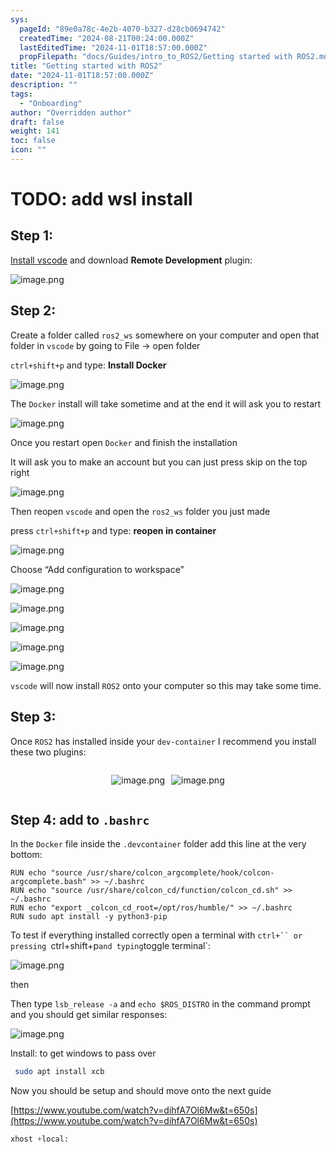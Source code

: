 ```yaml
---
sys:
  pageId: "89e0a78c-4e2b-4070-b327-d28cb0694742"
  createdTime: "2024-08-21T00:24:00.000Z"
  lastEditedTime: "2024-11-01T18:57:00.000Z"
  propFilepath: "docs/Guides/intro_to_ROS2/Getting started with ROS2.md"
title: "Getting started with ROS2"
date: "2024-11-01T18:57:00.000Z"
description: ""
tags:
  - "Onboarding"
author: "Overridden author"
draft: false
weight: 141
toc: false
icon: ""
---
```


# TODO: add wsl install

## Step 1:

[Install vscode](https://code.visualstudio.com/download) and download **Remote Development** plugin:

![image.png](https://prod-files-secure.s3.us-west-2.amazonaws.com/d518164a-d88e-44d1-a4ee-3adb3bd8bce0/efb52993-1881-4a40-b95e-6f020334f022/image.png?X-Amz-Algorithm=AWS4-HMAC-SHA256&X-Amz-Content-Sha256=UNSIGNED-PAYLOAD&X-Amz-Credential=ASIAZI2LB4667OFVG4SI%2F20250409%2Fus-west-2%2Fs3%2Faws4_request&X-Amz-Date=20250409T190700Z&X-Amz-Expires=3600&X-Amz-Security-Token=IQoJb3JpZ2luX2VjEBsaCXVzLXdlc3QtMiJGMEQCIBSPBXI8bd4YsNOGO6B8PbdZUIxzQVfAjQ0xlehbqSZqAiAgPzavaE4UGPFaLyh7MWAATc2S%2BHvO%2FXLYITuQ5gKHESqIBAiU%2F%2F%2F%2F%2F%2F%2F%2F%2F%2F8BEAAaDDYzNzQyMzE4MzgwNSIMpAQh0FO37xOWIZCDKtwDP%2B6%2FS8Dev%2B7TcczzN1iVEnam8v1eCTGE1qGgHa8PbQwV7NJjJCaq0KupfkR6PNgsA7q6AbPCHmJGx7xVJiPQDPjzIVF9G4%2Brk2KBaVhI2aBwHTyPivr0DgILMAvGgv6FciT7bHNT5yRSfZGEzEiW1K65iQOBKfHRPcVtGQs%2BpQgf5Wkknlw2UpPbfOcO7Y40ab4gZaw4J2fBf8KEhOm%2BhyVf7vtbDL%2Becr%2FPX4rrfhXaTXVPmtqS9eIOBLar7sJOJfzXwDWTCRWAYDc3m0aefuley%2F%2B%2FGoW7n5jR8xY7Yzgm9Swvh11PN2lQPgYxIozH1Om0j2YvA2%2FFQa%2BOcyqQVvTjlatu04okopur0wQeeeTBKZU7H%2Br1%2Fe%2Fmx4uV7aZ82bRQh9%2Fr8CP0Unr%2Fn0R7JZbGBA7YMzWLy03KuZDHiAnBodRZgL0GrwLN20UtB8AVyg1KxlKuovo0DV8syrcxNWK5FzhUhknPHhUwSRk3wIoCbhYeElXToEnUEREvcE3IEQmHSDk3amvPY7G43oD3E0zqRWtyRZj0H1O4mbrTkXhLJWDF%2BvFhfSlJO9hfy3uFLReOpS%2BcNC%2BsfXtU6UGdht2VenUNnJoVhRm3Y8o3fXMssbnI2wXShhjRTmUwtfvavwY6pgE2PB0h9Dndu9lgrzlFBRD0F0G34%2Bg0zE9oA1ay6zQLZZEQH23M8%2BhTaezbfDgqPiL2fgOIJTQoUXvMz1BhKa0h4m7gs9FqkZpqVOyOLK%2FceyrswHi8w1QDca%2FpA7bjdodgfA8hAokaG6Lb3DPXWjDp%2F1S9Zv5k9j3OExz8f%2Fkt96SVoRbkQ9b3dkURKSNmZ8EVhF2N3rA2Nok2agGoHynHeoZRYgxY&X-Amz-Signature=edd5e8bf54abc0604fe6ca450a4ba8e6f8a29108420ac768088b97b547cc4244&X-Amz-SignedHeaders=host&x-id=GetObject)

## Step 2:

Create a folder called `ros2_ws` somewhere on your computer and open that folder in `vscode` by going to File → open folder 

`ctrl+shift+p` and type: **Install Docker**

![image.png](https://prod-files-secure.s3.us-west-2.amazonaws.com/d518164a-d88e-44d1-a4ee-3adb3bd8bce0/2269dc0e-1cd5-47ff-bceb-c04ad9b2eab0/image.png?X-Amz-Algorithm=AWS4-HMAC-SHA256&X-Amz-Content-Sha256=UNSIGNED-PAYLOAD&X-Amz-Credential=ASIAZI2LB4667OFVG4SI%2F20250409%2Fus-west-2%2Fs3%2Faws4_request&X-Amz-Date=20250409T190700Z&X-Amz-Expires=3600&X-Amz-Security-Token=IQoJb3JpZ2luX2VjEBsaCXVzLXdlc3QtMiJGMEQCIBSPBXI8bd4YsNOGO6B8PbdZUIxzQVfAjQ0xlehbqSZqAiAgPzavaE4UGPFaLyh7MWAATc2S%2BHvO%2FXLYITuQ5gKHESqIBAiU%2F%2F%2F%2F%2F%2F%2F%2F%2F%2F8BEAAaDDYzNzQyMzE4MzgwNSIMpAQh0FO37xOWIZCDKtwDP%2B6%2FS8Dev%2B7TcczzN1iVEnam8v1eCTGE1qGgHa8PbQwV7NJjJCaq0KupfkR6PNgsA7q6AbPCHmJGx7xVJiPQDPjzIVF9G4%2Brk2KBaVhI2aBwHTyPivr0DgILMAvGgv6FciT7bHNT5yRSfZGEzEiW1K65iQOBKfHRPcVtGQs%2BpQgf5Wkknlw2UpPbfOcO7Y40ab4gZaw4J2fBf8KEhOm%2BhyVf7vtbDL%2Becr%2FPX4rrfhXaTXVPmtqS9eIOBLar7sJOJfzXwDWTCRWAYDc3m0aefuley%2F%2B%2FGoW7n5jR8xY7Yzgm9Swvh11PN2lQPgYxIozH1Om0j2YvA2%2FFQa%2BOcyqQVvTjlatu04okopur0wQeeeTBKZU7H%2Br1%2Fe%2Fmx4uV7aZ82bRQh9%2Fr8CP0Unr%2Fn0R7JZbGBA7YMzWLy03KuZDHiAnBodRZgL0GrwLN20UtB8AVyg1KxlKuovo0DV8syrcxNWK5FzhUhknPHhUwSRk3wIoCbhYeElXToEnUEREvcE3IEQmHSDk3amvPY7G43oD3E0zqRWtyRZj0H1O4mbrTkXhLJWDF%2BvFhfSlJO9hfy3uFLReOpS%2BcNC%2BsfXtU6UGdht2VenUNnJoVhRm3Y8o3fXMssbnI2wXShhjRTmUwtfvavwY6pgE2PB0h9Dndu9lgrzlFBRD0F0G34%2Bg0zE9oA1ay6zQLZZEQH23M8%2BhTaezbfDgqPiL2fgOIJTQoUXvMz1BhKa0h4m7gs9FqkZpqVOyOLK%2FceyrswHi8w1QDca%2FpA7bjdodgfA8hAokaG6Lb3DPXWjDp%2F1S9Zv5k9j3OExz8f%2Fkt96SVoRbkQ9b3dkURKSNmZ8EVhF2N3rA2Nok2agGoHynHeoZRYgxY&X-Amz-Signature=23839d1e98e9257015388eba6653b07bac2ec409bd5620f075491737833fe396&X-Amz-SignedHeaders=host&x-id=GetObject)

The `Docker` install will take sometime and at the end it will ask you to restart

![image.png](https://prod-files-secure.s3.us-west-2.amazonaws.com/d518164a-d88e-44d1-a4ee-3adb3bd8bce0/ed233f78-be33-4b1f-b89c-9c346c0e961e/image.png?X-Amz-Algorithm=AWS4-HMAC-SHA256&X-Amz-Content-Sha256=UNSIGNED-PAYLOAD&X-Amz-Credential=ASIAZI2LB4667OFVG4SI%2F20250409%2Fus-west-2%2Fs3%2Faws4_request&X-Amz-Date=20250409T190700Z&X-Amz-Expires=3600&X-Amz-Security-Token=IQoJb3JpZ2luX2VjEBsaCXVzLXdlc3QtMiJGMEQCIBSPBXI8bd4YsNOGO6B8PbdZUIxzQVfAjQ0xlehbqSZqAiAgPzavaE4UGPFaLyh7MWAATc2S%2BHvO%2FXLYITuQ5gKHESqIBAiU%2F%2F%2F%2F%2F%2F%2F%2F%2F%2F8BEAAaDDYzNzQyMzE4MzgwNSIMpAQh0FO37xOWIZCDKtwDP%2B6%2FS8Dev%2B7TcczzN1iVEnam8v1eCTGE1qGgHa8PbQwV7NJjJCaq0KupfkR6PNgsA7q6AbPCHmJGx7xVJiPQDPjzIVF9G4%2Brk2KBaVhI2aBwHTyPivr0DgILMAvGgv6FciT7bHNT5yRSfZGEzEiW1K65iQOBKfHRPcVtGQs%2BpQgf5Wkknlw2UpPbfOcO7Y40ab4gZaw4J2fBf8KEhOm%2BhyVf7vtbDL%2Becr%2FPX4rrfhXaTXVPmtqS9eIOBLar7sJOJfzXwDWTCRWAYDc3m0aefuley%2F%2B%2FGoW7n5jR8xY7Yzgm9Swvh11PN2lQPgYxIozH1Om0j2YvA2%2FFQa%2BOcyqQVvTjlatu04okopur0wQeeeTBKZU7H%2Br1%2Fe%2Fmx4uV7aZ82bRQh9%2Fr8CP0Unr%2Fn0R7JZbGBA7YMzWLy03KuZDHiAnBodRZgL0GrwLN20UtB8AVyg1KxlKuovo0DV8syrcxNWK5FzhUhknPHhUwSRk3wIoCbhYeElXToEnUEREvcE3IEQmHSDk3amvPY7G43oD3E0zqRWtyRZj0H1O4mbrTkXhLJWDF%2BvFhfSlJO9hfy3uFLReOpS%2BcNC%2BsfXtU6UGdht2VenUNnJoVhRm3Y8o3fXMssbnI2wXShhjRTmUwtfvavwY6pgE2PB0h9Dndu9lgrzlFBRD0F0G34%2Bg0zE9oA1ay6zQLZZEQH23M8%2BhTaezbfDgqPiL2fgOIJTQoUXvMz1BhKa0h4m7gs9FqkZpqVOyOLK%2FceyrswHi8w1QDca%2FpA7bjdodgfA8hAokaG6Lb3DPXWjDp%2F1S9Zv5k9j3OExz8f%2Fkt96SVoRbkQ9b3dkURKSNmZ8EVhF2N3rA2Nok2agGoHynHeoZRYgxY&X-Amz-Signature=7afad6551a7347b84e895bb0c42cdcd06bb20611348e129987e136870c638de7&X-Amz-SignedHeaders=host&x-id=GetObject)

Once you restart open `Docker` and finish the installation

It will ask you to make an account but you can just press skip on the top right

![image.png](https://prod-files-secure.s3.us-west-2.amazonaws.com/d518164a-d88e-44d1-a4ee-3adb3bd8bce0/21010ad9-1659-4fd9-9f59-9932a09b2a3d/image.png?X-Amz-Algorithm=AWS4-HMAC-SHA256&X-Amz-Content-Sha256=UNSIGNED-PAYLOAD&X-Amz-Credential=ASIAZI2LB4667OFVG4SI%2F20250409%2Fus-west-2%2Fs3%2Faws4_request&X-Amz-Date=20250409T190700Z&X-Amz-Expires=3600&X-Amz-Security-Token=IQoJb3JpZ2luX2VjEBsaCXVzLXdlc3QtMiJGMEQCIBSPBXI8bd4YsNOGO6B8PbdZUIxzQVfAjQ0xlehbqSZqAiAgPzavaE4UGPFaLyh7MWAATc2S%2BHvO%2FXLYITuQ5gKHESqIBAiU%2F%2F%2F%2F%2F%2F%2F%2F%2F%2F8BEAAaDDYzNzQyMzE4MzgwNSIMpAQh0FO37xOWIZCDKtwDP%2B6%2FS8Dev%2B7TcczzN1iVEnam8v1eCTGE1qGgHa8PbQwV7NJjJCaq0KupfkR6PNgsA7q6AbPCHmJGx7xVJiPQDPjzIVF9G4%2Brk2KBaVhI2aBwHTyPivr0DgILMAvGgv6FciT7bHNT5yRSfZGEzEiW1K65iQOBKfHRPcVtGQs%2BpQgf5Wkknlw2UpPbfOcO7Y40ab4gZaw4J2fBf8KEhOm%2BhyVf7vtbDL%2Becr%2FPX4rrfhXaTXVPmtqS9eIOBLar7sJOJfzXwDWTCRWAYDc3m0aefuley%2F%2B%2FGoW7n5jR8xY7Yzgm9Swvh11PN2lQPgYxIozH1Om0j2YvA2%2FFQa%2BOcyqQVvTjlatu04okopur0wQeeeTBKZU7H%2Br1%2Fe%2Fmx4uV7aZ82bRQh9%2Fr8CP0Unr%2Fn0R7JZbGBA7YMzWLy03KuZDHiAnBodRZgL0GrwLN20UtB8AVyg1KxlKuovo0DV8syrcxNWK5FzhUhknPHhUwSRk3wIoCbhYeElXToEnUEREvcE3IEQmHSDk3amvPY7G43oD3E0zqRWtyRZj0H1O4mbrTkXhLJWDF%2BvFhfSlJO9hfy3uFLReOpS%2BcNC%2BsfXtU6UGdht2VenUNnJoVhRm3Y8o3fXMssbnI2wXShhjRTmUwtfvavwY6pgE2PB0h9Dndu9lgrzlFBRD0F0G34%2Bg0zE9oA1ay6zQLZZEQH23M8%2BhTaezbfDgqPiL2fgOIJTQoUXvMz1BhKa0h4m7gs9FqkZpqVOyOLK%2FceyrswHi8w1QDca%2FpA7bjdodgfA8hAokaG6Lb3DPXWjDp%2F1S9Zv5k9j3OExz8f%2Fkt96SVoRbkQ9b3dkURKSNmZ8EVhF2N3rA2Nok2agGoHynHeoZRYgxY&X-Amz-Signature=da4e86be1729d22ad38debb78b6b0f396fb7e15e0c6d3945766502b397b18ea5&X-Amz-SignedHeaders=host&x-id=GetObject)

Then reopen `vscode` and open the `ros2_ws` folder you just made

press `ctrl+shift+p` and type: **reopen in container**

![image.png](https://prod-files-secure.s3.us-west-2.amazonaws.com/d518164a-d88e-44d1-a4ee-3adb3bd8bce0/4e93b8c2-41ad-488c-8095-c74205196118/image.png?X-Amz-Algorithm=AWS4-HMAC-SHA256&X-Amz-Content-Sha256=UNSIGNED-PAYLOAD&X-Amz-Credential=ASIAZI2LB4667OFVG4SI%2F20250409%2Fus-west-2%2Fs3%2Faws4_request&X-Amz-Date=20250409T190700Z&X-Amz-Expires=3600&X-Amz-Security-Token=IQoJb3JpZ2luX2VjEBsaCXVzLXdlc3QtMiJGMEQCIBSPBXI8bd4YsNOGO6B8PbdZUIxzQVfAjQ0xlehbqSZqAiAgPzavaE4UGPFaLyh7MWAATc2S%2BHvO%2FXLYITuQ5gKHESqIBAiU%2F%2F%2F%2F%2F%2F%2F%2F%2F%2F8BEAAaDDYzNzQyMzE4MzgwNSIMpAQh0FO37xOWIZCDKtwDP%2B6%2FS8Dev%2B7TcczzN1iVEnam8v1eCTGE1qGgHa8PbQwV7NJjJCaq0KupfkR6PNgsA7q6AbPCHmJGx7xVJiPQDPjzIVF9G4%2Brk2KBaVhI2aBwHTyPivr0DgILMAvGgv6FciT7bHNT5yRSfZGEzEiW1K65iQOBKfHRPcVtGQs%2BpQgf5Wkknlw2UpPbfOcO7Y40ab4gZaw4J2fBf8KEhOm%2BhyVf7vtbDL%2Becr%2FPX4rrfhXaTXVPmtqS9eIOBLar7sJOJfzXwDWTCRWAYDc3m0aefuley%2F%2B%2FGoW7n5jR8xY7Yzgm9Swvh11PN2lQPgYxIozH1Om0j2YvA2%2FFQa%2BOcyqQVvTjlatu04okopur0wQeeeTBKZU7H%2Br1%2Fe%2Fmx4uV7aZ82bRQh9%2Fr8CP0Unr%2Fn0R7JZbGBA7YMzWLy03KuZDHiAnBodRZgL0GrwLN20UtB8AVyg1KxlKuovo0DV8syrcxNWK5FzhUhknPHhUwSRk3wIoCbhYeElXToEnUEREvcE3IEQmHSDk3amvPY7G43oD3E0zqRWtyRZj0H1O4mbrTkXhLJWDF%2BvFhfSlJO9hfy3uFLReOpS%2BcNC%2BsfXtU6UGdht2VenUNnJoVhRm3Y8o3fXMssbnI2wXShhjRTmUwtfvavwY6pgE2PB0h9Dndu9lgrzlFBRD0F0G34%2Bg0zE9oA1ay6zQLZZEQH23M8%2BhTaezbfDgqPiL2fgOIJTQoUXvMz1BhKa0h4m7gs9FqkZpqVOyOLK%2FceyrswHi8w1QDca%2FpA7bjdodgfA8hAokaG6Lb3DPXWjDp%2F1S9Zv5k9j3OExz8f%2Fkt96SVoRbkQ9b3dkURKSNmZ8EVhF2N3rA2Nok2agGoHynHeoZRYgxY&X-Amz-Signature=7dff46242f97870f8df9c11a22ddabb62721e70d1d279c59da06b614298cd22b&X-Amz-SignedHeaders=host&x-id=GetObject)

Choose “Add configuration to workspace”

![image.png](https://prod-files-secure.s3.us-west-2.amazonaws.com/d518164a-d88e-44d1-a4ee-3adb3bd8bce0/9560b282-5060-4989-ba37-97e7b2c22476/image.png?X-Amz-Algorithm=AWS4-HMAC-SHA256&X-Amz-Content-Sha256=UNSIGNED-PAYLOAD&X-Amz-Credential=ASIAZI2LB4667OFVG4SI%2F20250409%2Fus-west-2%2Fs3%2Faws4_request&X-Amz-Date=20250409T190700Z&X-Amz-Expires=3600&X-Amz-Security-Token=IQoJb3JpZ2luX2VjEBsaCXVzLXdlc3QtMiJGMEQCIBSPBXI8bd4YsNOGO6B8PbdZUIxzQVfAjQ0xlehbqSZqAiAgPzavaE4UGPFaLyh7MWAATc2S%2BHvO%2FXLYITuQ5gKHESqIBAiU%2F%2F%2F%2F%2F%2F%2F%2F%2F%2F8BEAAaDDYzNzQyMzE4MzgwNSIMpAQh0FO37xOWIZCDKtwDP%2B6%2FS8Dev%2B7TcczzN1iVEnam8v1eCTGE1qGgHa8PbQwV7NJjJCaq0KupfkR6PNgsA7q6AbPCHmJGx7xVJiPQDPjzIVF9G4%2Brk2KBaVhI2aBwHTyPivr0DgILMAvGgv6FciT7bHNT5yRSfZGEzEiW1K65iQOBKfHRPcVtGQs%2BpQgf5Wkknlw2UpPbfOcO7Y40ab4gZaw4J2fBf8KEhOm%2BhyVf7vtbDL%2Becr%2FPX4rrfhXaTXVPmtqS9eIOBLar7sJOJfzXwDWTCRWAYDc3m0aefuley%2F%2B%2FGoW7n5jR8xY7Yzgm9Swvh11PN2lQPgYxIozH1Om0j2YvA2%2FFQa%2BOcyqQVvTjlatu04okopur0wQeeeTBKZU7H%2Br1%2Fe%2Fmx4uV7aZ82bRQh9%2Fr8CP0Unr%2Fn0R7JZbGBA7YMzWLy03KuZDHiAnBodRZgL0GrwLN20UtB8AVyg1KxlKuovo0DV8syrcxNWK5FzhUhknPHhUwSRk3wIoCbhYeElXToEnUEREvcE3IEQmHSDk3amvPY7G43oD3E0zqRWtyRZj0H1O4mbrTkXhLJWDF%2BvFhfSlJO9hfy3uFLReOpS%2BcNC%2BsfXtU6UGdht2VenUNnJoVhRm3Y8o3fXMssbnI2wXShhjRTmUwtfvavwY6pgE2PB0h9Dndu9lgrzlFBRD0F0G34%2Bg0zE9oA1ay6zQLZZEQH23M8%2BhTaezbfDgqPiL2fgOIJTQoUXvMz1BhKa0h4m7gs9FqkZpqVOyOLK%2FceyrswHi8w1QDca%2FpA7bjdodgfA8hAokaG6Lb3DPXWjDp%2F1S9Zv5k9j3OExz8f%2Fkt96SVoRbkQ9b3dkURKSNmZ8EVhF2N3rA2Nok2agGoHynHeoZRYgxY&X-Amz-Signature=dc4c8cd8306c34bb76ea9e2f8438cad77ed8512217af9dd313e7fd37fb7ca565&X-Amz-SignedHeaders=host&x-id=GetObject)

![image.png](https://prod-files-secure.s3.us-west-2.amazonaws.com/d518164a-d88e-44d1-a4ee-3adb3bd8bce0/2ee63f81-886b-48e8-a553-dc6e5eac99e4/image.png?X-Amz-Algorithm=AWS4-HMAC-SHA256&X-Amz-Content-Sha256=UNSIGNED-PAYLOAD&X-Amz-Credential=ASIAZI2LB4667OFVG4SI%2F20250409%2Fus-west-2%2Fs3%2Faws4_request&X-Amz-Date=20250409T190700Z&X-Amz-Expires=3600&X-Amz-Security-Token=IQoJb3JpZ2luX2VjEBsaCXVzLXdlc3QtMiJGMEQCIBSPBXI8bd4YsNOGO6B8PbdZUIxzQVfAjQ0xlehbqSZqAiAgPzavaE4UGPFaLyh7MWAATc2S%2BHvO%2FXLYITuQ5gKHESqIBAiU%2F%2F%2F%2F%2F%2F%2F%2F%2F%2F8BEAAaDDYzNzQyMzE4MzgwNSIMpAQh0FO37xOWIZCDKtwDP%2B6%2FS8Dev%2B7TcczzN1iVEnam8v1eCTGE1qGgHa8PbQwV7NJjJCaq0KupfkR6PNgsA7q6AbPCHmJGx7xVJiPQDPjzIVF9G4%2Brk2KBaVhI2aBwHTyPivr0DgILMAvGgv6FciT7bHNT5yRSfZGEzEiW1K65iQOBKfHRPcVtGQs%2BpQgf5Wkknlw2UpPbfOcO7Y40ab4gZaw4J2fBf8KEhOm%2BhyVf7vtbDL%2Becr%2FPX4rrfhXaTXVPmtqS9eIOBLar7sJOJfzXwDWTCRWAYDc3m0aefuley%2F%2B%2FGoW7n5jR8xY7Yzgm9Swvh11PN2lQPgYxIozH1Om0j2YvA2%2FFQa%2BOcyqQVvTjlatu04okopur0wQeeeTBKZU7H%2Br1%2Fe%2Fmx4uV7aZ82bRQh9%2Fr8CP0Unr%2Fn0R7JZbGBA7YMzWLy03KuZDHiAnBodRZgL0GrwLN20UtB8AVyg1KxlKuovo0DV8syrcxNWK5FzhUhknPHhUwSRk3wIoCbhYeElXToEnUEREvcE3IEQmHSDk3amvPY7G43oD3E0zqRWtyRZj0H1O4mbrTkXhLJWDF%2BvFhfSlJO9hfy3uFLReOpS%2BcNC%2BsfXtU6UGdht2VenUNnJoVhRm3Y8o3fXMssbnI2wXShhjRTmUwtfvavwY6pgE2PB0h9Dndu9lgrzlFBRD0F0G34%2Bg0zE9oA1ay6zQLZZEQH23M8%2BhTaezbfDgqPiL2fgOIJTQoUXvMz1BhKa0h4m7gs9FqkZpqVOyOLK%2FceyrswHi8w1QDca%2FpA7bjdodgfA8hAokaG6Lb3DPXWjDp%2F1S9Zv5k9j3OExz8f%2Fkt96SVoRbkQ9b3dkURKSNmZ8EVhF2N3rA2Nok2agGoHynHeoZRYgxY&X-Amz-Signature=61e2310a76ee64fa283d88e280de021f2860f2b49447e4089b9a9d3f699f7508&X-Amz-SignedHeaders=host&x-id=GetObject)

![image.png](https://prod-files-secure.s3.us-west-2.amazonaws.com/d518164a-d88e-44d1-a4ee-3adb3bd8bce0/ae1580b2-b048-407e-aed9-b584224a7a04/image.png?X-Amz-Algorithm=AWS4-HMAC-SHA256&X-Amz-Content-Sha256=UNSIGNED-PAYLOAD&X-Amz-Credential=ASIAZI2LB4667OFVG4SI%2F20250409%2Fus-west-2%2Fs3%2Faws4_request&X-Amz-Date=20250409T190700Z&X-Amz-Expires=3600&X-Amz-Security-Token=IQoJb3JpZ2luX2VjEBsaCXVzLXdlc3QtMiJGMEQCIBSPBXI8bd4YsNOGO6B8PbdZUIxzQVfAjQ0xlehbqSZqAiAgPzavaE4UGPFaLyh7MWAATc2S%2BHvO%2FXLYITuQ5gKHESqIBAiU%2F%2F%2F%2F%2F%2F%2F%2F%2F%2F8BEAAaDDYzNzQyMzE4MzgwNSIMpAQh0FO37xOWIZCDKtwDP%2B6%2FS8Dev%2B7TcczzN1iVEnam8v1eCTGE1qGgHa8PbQwV7NJjJCaq0KupfkR6PNgsA7q6AbPCHmJGx7xVJiPQDPjzIVF9G4%2Brk2KBaVhI2aBwHTyPivr0DgILMAvGgv6FciT7bHNT5yRSfZGEzEiW1K65iQOBKfHRPcVtGQs%2BpQgf5Wkknlw2UpPbfOcO7Y40ab4gZaw4J2fBf8KEhOm%2BhyVf7vtbDL%2Becr%2FPX4rrfhXaTXVPmtqS9eIOBLar7sJOJfzXwDWTCRWAYDc3m0aefuley%2F%2B%2FGoW7n5jR8xY7Yzgm9Swvh11PN2lQPgYxIozH1Om0j2YvA2%2FFQa%2BOcyqQVvTjlatu04okopur0wQeeeTBKZU7H%2Br1%2Fe%2Fmx4uV7aZ82bRQh9%2Fr8CP0Unr%2Fn0R7JZbGBA7YMzWLy03KuZDHiAnBodRZgL0GrwLN20UtB8AVyg1KxlKuovo0DV8syrcxNWK5FzhUhknPHhUwSRk3wIoCbhYeElXToEnUEREvcE3IEQmHSDk3amvPY7G43oD3E0zqRWtyRZj0H1O4mbrTkXhLJWDF%2BvFhfSlJO9hfy3uFLReOpS%2BcNC%2BsfXtU6UGdht2VenUNnJoVhRm3Y8o3fXMssbnI2wXShhjRTmUwtfvavwY6pgE2PB0h9Dndu9lgrzlFBRD0F0G34%2Bg0zE9oA1ay6zQLZZEQH23M8%2BhTaezbfDgqPiL2fgOIJTQoUXvMz1BhKa0h4m7gs9FqkZpqVOyOLK%2FceyrswHi8w1QDca%2FpA7bjdodgfA8hAokaG6Lb3DPXWjDp%2F1S9Zv5k9j3OExz8f%2Fkt96SVoRbkQ9b3dkURKSNmZ8EVhF2N3rA2Nok2agGoHynHeoZRYgxY&X-Amz-Signature=31d6d43b0bf57b86ef6a11ba4008f9fbe691aca15f191a95a10d33c3fb8a2f7d&X-Amz-SignedHeaders=host&x-id=GetObject)

![image.png](https://prod-files-secure.s3.us-west-2.amazonaws.com/d518164a-d88e-44d1-a4ee-3adb3bd8bce0/53255b28-f75e-430f-b9e3-c0ac8577e42b/image.png?X-Amz-Algorithm=AWS4-HMAC-SHA256&X-Amz-Content-Sha256=UNSIGNED-PAYLOAD&X-Amz-Credential=ASIAZI2LB4667OFVG4SI%2F20250409%2Fus-west-2%2Fs3%2Faws4_request&X-Amz-Date=20250409T190700Z&X-Amz-Expires=3600&X-Amz-Security-Token=IQoJb3JpZ2luX2VjEBsaCXVzLXdlc3QtMiJGMEQCIBSPBXI8bd4YsNOGO6B8PbdZUIxzQVfAjQ0xlehbqSZqAiAgPzavaE4UGPFaLyh7MWAATc2S%2BHvO%2FXLYITuQ5gKHESqIBAiU%2F%2F%2F%2F%2F%2F%2F%2F%2F%2F8BEAAaDDYzNzQyMzE4MzgwNSIMpAQh0FO37xOWIZCDKtwDP%2B6%2FS8Dev%2B7TcczzN1iVEnam8v1eCTGE1qGgHa8PbQwV7NJjJCaq0KupfkR6PNgsA7q6AbPCHmJGx7xVJiPQDPjzIVF9G4%2Brk2KBaVhI2aBwHTyPivr0DgILMAvGgv6FciT7bHNT5yRSfZGEzEiW1K65iQOBKfHRPcVtGQs%2BpQgf5Wkknlw2UpPbfOcO7Y40ab4gZaw4J2fBf8KEhOm%2BhyVf7vtbDL%2Becr%2FPX4rrfhXaTXVPmtqS9eIOBLar7sJOJfzXwDWTCRWAYDc3m0aefuley%2F%2B%2FGoW7n5jR8xY7Yzgm9Swvh11PN2lQPgYxIozH1Om0j2YvA2%2FFQa%2BOcyqQVvTjlatu04okopur0wQeeeTBKZU7H%2Br1%2Fe%2Fmx4uV7aZ82bRQh9%2Fr8CP0Unr%2Fn0R7JZbGBA7YMzWLy03KuZDHiAnBodRZgL0GrwLN20UtB8AVyg1KxlKuovo0DV8syrcxNWK5FzhUhknPHhUwSRk3wIoCbhYeElXToEnUEREvcE3IEQmHSDk3amvPY7G43oD3E0zqRWtyRZj0H1O4mbrTkXhLJWDF%2BvFhfSlJO9hfy3uFLReOpS%2BcNC%2BsfXtU6UGdht2VenUNnJoVhRm3Y8o3fXMssbnI2wXShhjRTmUwtfvavwY6pgE2PB0h9Dndu9lgrzlFBRD0F0G34%2Bg0zE9oA1ay6zQLZZEQH23M8%2BhTaezbfDgqPiL2fgOIJTQoUXvMz1BhKa0h4m7gs9FqkZpqVOyOLK%2FceyrswHi8w1QDca%2FpA7bjdodgfA8hAokaG6Lb3DPXWjDp%2F1S9Zv5k9j3OExz8f%2Fkt96SVoRbkQ9b3dkURKSNmZ8EVhF2N3rA2Nok2agGoHynHeoZRYgxY&X-Amz-Signature=7d26893bd2244bb0fd1e9821fb77b4805d0ec82a6acd41819d09fc582f5992be&X-Amz-SignedHeaders=host&x-id=GetObject)

![image.png](https://prod-files-secure.s3.us-west-2.amazonaws.com/d518164a-d88e-44d1-a4ee-3adb3bd8bce0/7c562767-5af9-4ffb-97d1-327bcdf4ee00/image.png?X-Amz-Algorithm=AWS4-HMAC-SHA256&X-Amz-Content-Sha256=UNSIGNED-PAYLOAD&X-Amz-Credential=ASIAZI2LB4667OFVG4SI%2F20250409%2Fus-west-2%2Fs3%2Faws4_request&X-Amz-Date=20250409T190700Z&X-Amz-Expires=3600&X-Amz-Security-Token=IQoJb3JpZ2luX2VjEBsaCXVzLXdlc3QtMiJGMEQCIBSPBXI8bd4YsNOGO6B8PbdZUIxzQVfAjQ0xlehbqSZqAiAgPzavaE4UGPFaLyh7MWAATc2S%2BHvO%2FXLYITuQ5gKHESqIBAiU%2F%2F%2F%2F%2F%2F%2F%2F%2F%2F8BEAAaDDYzNzQyMzE4MzgwNSIMpAQh0FO37xOWIZCDKtwDP%2B6%2FS8Dev%2B7TcczzN1iVEnam8v1eCTGE1qGgHa8PbQwV7NJjJCaq0KupfkR6PNgsA7q6AbPCHmJGx7xVJiPQDPjzIVF9G4%2Brk2KBaVhI2aBwHTyPivr0DgILMAvGgv6FciT7bHNT5yRSfZGEzEiW1K65iQOBKfHRPcVtGQs%2BpQgf5Wkknlw2UpPbfOcO7Y40ab4gZaw4J2fBf8KEhOm%2BhyVf7vtbDL%2Becr%2FPX4rrfhXaTXVPmtqS9eIOBLar7sJOJfzXwDWTCRWAYDc3m0aefuley%2F%2B%2FGoW7n5jR8xY7Yzgm9Swvh11PN2lQPgYxIozH1Om0j2YvA2%2FFQa%2BOcyqQVvTjlatu04okopur0wQeeeTBKZU7H%2Br1%2Fe%2Fmx4uV7aZ82bRQh9%2Fr8CP0Unr%2Fn0R7JZbGBA7YMzWLy03KuZDHiAnBodRZgL0GrwLN20UtB8AVyg1KxlKuovo0DV8syrcxNWK5FzhUhknPHhUwSRk3wIoCbhYeElXToEnUEREvcE3IEQmHSDk3amvPY7G43oD3E0zqRWtyRZj0H1O4mbrTkXhLJWDF%2BvFhfSlJO9hfy3uFLReOpS%2BcNC%2BsfXtU6UGdht2VenUNnJoVhRm3Y8o3fXMssbnI2wXShhjRTmUwtfvavwY6pgE2PB0h9Dndu9lgrzlFBRD0F0G34%2Bg0zE9oA1ay6zQLZZEQH23M8%2BhTaezbfDgqPiL2fgOIJTQoUXvMz1BhKa0h4m7gs9FqkZpqVOyOLK%2FceyrswHi8w1QDca%2FpA7bjdodgfA8hAokaG6Lb3DPXWjDp%2F1S9Zv5k9j3OExz8f%2Fkt96SVoRbkQ9b3dkURKSNmZ8EVhF2N3rA2Nok2agGoHynHeoZRYgxY&X-Amz-Signature=b0a57982ec802815d39508ec130ab9fecb63109e89b592bab1ac5fb0013b1257&X-Amz-SignedHeaders=host&x-id=GetObject)

`vscode` will now install `ROS2` onto your computer so this may take some time.

## Step 3:

Once `ROS2` has installed inside your `dev-container` I recommend you install these two plugins:

<div style="display: flex;flex-direction: row; column-gap:10px; max-width: 630px;justify-content: center;">
<div>

![image.png](https://prod-files-secure.s3.us-west-2.amazonaws.com/d518164a-d88e-44d1-a4ee-3adb3bd8bce0/3fc3d550-5a54-4ba1-ba6b-faa01cdb7369/image.png?X-Amz-Algorithm=AWS4-HMAC-SHA256&X-Amz-Content-Sha256=UNSIGNED-PAYLOAD&X-Amz-Credential=ASIAZI2LB4664LVPSG2O%2F20250409%2Fus-west-2%2Fs3%2Faws4_request&X-Amz-Date=20250409T190705Z&X-Amz-Expires=3600&X-Amz-Security-Token=IQoJb3JpZ2luX2VjEBsaCXVzLXdlc3QtMiJGMEQCIAnNP2xBp%2FkHOi1ybARWTxcmSsejzDPoT8OoECjZ3rpSAiB6WAemcez54edkZEuNiXMulL4HCrB2SFUZTAgjz7ZGdCqIBAiU%2F%2F%2F%2F%2F%2F%2F%2F%2F%2F8BEAAaDDYzNzQyMzE4MzgwNSIMjfzEB74ex2w2sl%2BfKtwDtt469gUd4hxROXbchjzWvn26uPWQ0zp5ime8Dq66LhftyGtvi3bpOCxlp16a1OfwEP7wX6Z%2Fa%2BsKfNuu9SzgUEtmv1Hg1tX30UGlu4iqvdQ4%2Bcquay%2BThzygm0WhpcS%2B4YaTAPIm%2F1H%2Fbxgs0sLhg0XdiWUpiiwv9AHDdCrSRoYMk9hm%2BRSbriMpsrKn%2Fb%2BFU5NwFAvmZ%2BPKyCkVfakAsDVo%2FrZVoRcmNsIv14O%2FAB5Ejz3RLDRsZJvMa9Hcs4CUNH9PnQAxoCN56UkmQ0JvfK3eyb3bWzV3dRsgnLtk3OueRzJZuD41VnfK3GsY7KYgoJ4fbUYZ%2BgUYypfMb374coz7HwKfhJkEbhqzh3Zl2BSxHpmN9v8rNG25RB4TmtCeuXOJCVl3fTW731jbpv66RNgY3Im9jAuWKiEExxI15R%2BvplEnDs06ih%2Beu8dsU09PNhSMMRi%2BvLNsV%2Fwz69lbVQArAphbeRmpvVl5XKfArTqdIR09kOh2z4wFqk6fjCnXsULcxQxU%2BXFhMCTb9j6X9d%2BUbzRoneHlFlc9tWI8QYouKHDDfwvWDMFpV8AQz9dVumCvJa2sKN9IzKGD7keOZxfghwBV6QeVEmfodYwY6nZ6%2FRGFabBqKE05iWswuvvavwY6pgFT8mtFyqegxVnmXwp3wCnRbGGmYTrJWuPn1p7w8sc%2ByXJ%2Btx9wIJxMsVExRPwje16XiK3LTaJPV7nLvgP%2BlX08%2FOaC8tdgu26jlif9i2I6NKQlJDaAYz0X2j0diS7rNwErAtTiwJwHLyjSd14ZyHRpeR7%2BqSqi0%2Fya4yE%2BNzRvivN3%2BOV5AVwAnSx40Hz2bTPJsWW2KR5DfVOeFC36VIUcorqf4oUK&X-Amz-Signature=f92cbb16596544262fa862ee9057cb7e4335a2e2e24f3f9bb199109abbe377c9&X-Amz-SignedHeaders=host&x-id=GetObject)

</div>
<div>

![image.png](https://prod-files-secure.s3.us-west-2.amazonaws.com/d518164a-d88e-44d1-a4ee-3adb3bd8bce0/d994cc66-13c2-4093-a5a3-f84cf4601a82/image.png?X-Amz-Algorithm=AWS4-HMAC-SHA256&X-Amz-Content-Sha256=UNSIGNED-PAYLOAD&X-Amz-Credential=ASIAZI2LB466Q2DIGRP7%2F20250409%2Fus-west-2%2Fs3%2Faws4_request&X-Amz-Date=20250409T190705Z&X-Amz-Expires=3600&X-Amz-Security-Token=IQoJb3JpZ2luX2VjEBsaCXVzLXdlc3QtMiJHMEUCIQDbxOCroA4qnVwdB9L5KnXe0nzbXjt2XqU%2FVYqnM65XwQIgaGa2Tm%2BwVlQhrV4XtEOO55GnJ5zoLZVEGISgOibffl8qiAQIlP%2F%2F%2F%2F%2F%2F%2F%2F%2F%2FARAAGgw2Mzc0MjMxODM4MDUiDG%2BQ2fS2Q5%2FM%2BHHo3yrcAzs3qLEbUKdc6EepUdIvhd%2FnmZtjNqaOwg5WgNB8tXIAnxNJzmPPV39kDqxiJQ7lILTSn4pDKdu5yeZPpiLNwgHC3RQsYxxp7mA25UMqZ%2FZY2QS6BsjOzG%2B%2FslgV3ZyExgosoJwPnZ0W2ydCd8CjQfGbho3HG%2Bj9NPOYj7f86XqVbgHq9mddGGFdbmcURoUexUYfad%2FR%2F%2FDi%2Fr4tE6%2BjdYToyAx36Abw0id7NqefO8ipVWq3C8ZpAZWxIAjpheH7Tc42jvk0GopQmgVg6UVUGo7suLKlSwN7Bmqz6q8ZqFfIreYymrqnFmAaS3EgRYf%2FDtxPHRXYmgcJHJr5impAoR82pocyLZKIYx0Yhg7uznytBClL72mAl24k9LGO5GYwnQJ4WXNxSOdk3o92YGLzWlOOi8t3E9A9kkl8thJLRnbqZ7YYwtFXO4nQEX3cvb2DKp3ZY2C9i2XhuYHUjVSSDT5fu6kfPw%2BKZ7qBo5hlgfYE6%2Fley8yVJja9%2Fhcn8CraAMLEivhNARtdxhhfdDq4VVcPG2NAhXuGY8rikXiJhF6%2BFrD7ObJQh2%2B4SMrn1wsORE6i3AvJx8R2yRso4Mu6RSLzL6VCTH%2F%2FkWorBEcAjSs8xhmf8KSLVR04FhWuMNL72r8GOqUB6bGA42cGRq08XPmPmNMf8FpxpEahl%2Fs2a9yo16%2FVnl%2BYXco%2BukQ6zzRue8Z7vKfjSJq5UCENkEKxJ%2Fi3R5W2OXlLTHH44VCPVMCSb6N21sLyySqjT0Ol9fUcWtLyOoIOGR1kZf0NtG05CHtaYoKgf1Na58jH6luUY7HnK0d4hVvcMhtAUmwHOKWaRcRWfWxcgawFsK77OmGQ1vE3QTjtMQlaxx2U&X-Amz-Signature=42d2cea3b8fab6bd780620b827ad2f979cfbc03ccdcd426cfff58134f08e709a&X-Amz-SignedHeaders=host&x-id=GetObject)

</div>
</div>

## Step 4: add to `.bashrc`

In the `Docker` file inside the `.devcontainer` folder add this line at the very bottom: 

```docker
RUN echo "source /usr/share/colcon_argcomplete/hook/colcon-argcomplete.bash" >> ~/.bashrc
RUN echo "source /usr/share/colcon_cd/function/colcon_cd.sh" >> ~/.bashrc
RUN echo "export _colcon_cd_root=/opt/ros/humble/" >> ~/.bashrc
RUN sudo apt install -y python3-pip 
```

To test if everything installed correctly open a terminal with `ctrl+`` or pressing `ctrl+shift+p` and typing `toggle terminal`:

![image.png](https://prod-files-secure.s3.us-west-2.amazonaws.com/d518164a-d88e-44d1-a4ee-3adb3bd8bce0/6a4943d8-b04e-4c02-9a58-775f3384d1a5/image.png?X-Amz-Algorithm=AWS4-HMAC-SHA256&X-Amz-Content-Sha256=UNSIGNED-PAYLOAD&X-Amz-Credential=ASIAZI2LB4667OFVG4SI%2F20250409%2Fus-west-2%2Fs3%2Faws4_request&X-Amz-Date=20250409T190700Z&X-Amz-Expires=3600&X-Amz-Security-Token=IQoJb3JpZ2luX2VjEBsaCXVzLXdlc3QtMiJGMEQCIBSPBXI8bd4YsNOGO6B8PbdZUIxzQVfAjQ0xlehbqSZqAiAgPzavaE4UGPFaLyh7MWAATc2S%2BHvO%2FXLYITuQ5gKHESqIBAiU%2F%2F%2F%2F%2F%2F%2F%2F%2F%2F8BEAAaDDYzNzQyMzE4MzgwNSIMpAQh0FO37xOWIZCDKtwDP%2B6%2FS8Dev%2B7TcczzN1iVEnam8v1eCTGE1qGgHa8PbQwV7NJjJCaq0KupfkR6PNgsA7q6AbPCHmJGx7xVJiPQDPjzIVF9G4%2Brk2KBaVhI2aBwHTyPivr0DgILMAvGgv6FciT7bHNT5yRSfZGEzEiW1K65iQOBKfHRPcVtGQs%2BpQgf5Wkknlw2UpPbfOcO7Y40ab4gZaw4J2fBf8KEhOm%2BhyVf7vtbDL%2Becr%2FPX4rrfhXaTXVPmtqS9eIOBLar7sJOJfzXwDWTCRWAYDc3m0aefuley%2F%2B%2FGoW7n5jR8xY7Yzgm9Swvh11PN2lQPgYxIozH1Om0j2YvA2%2FFQa%2BOcyqQVvTjlatu04okopur0wQeeeTBKZU7H%2Br1%2Fe%2Fmx4uV7aZ82bRQh9%2Fr8CP0Unr%2Fn0R7JZbGBA7YMzWLy03KuZDHiAnBodRZgL0GrwLN20UtB8AVyg1KxlKuovo0DV8syrcxNWK5FzhUhknPHhUwSRk3wIoCbhYeElXToEnUEREvcE3IEQmHSDk3amvPY7G43oD3E0zqRWtyRZj0H1O4mbrTkXhLJWDF%2BvFhfSlJO9hfy3uFLReOpS%2BcNC%2BsfXtU6UGdht2VenUNnJoVhRm3Y8o3fXMssbnI2wXShhjRTmUwtfvavwY6pgE2PB0h9Dndu9lgrzlFBRD0F0G34%2Bg0zE9oA1ay6zQLZZEQH23M8%2BhTaezbfDgqPiL2fgOIJTQoUXvMz1BhKa0h4m7gs9FqkZpqVOyOLK%2FceyrswHi8w1QDca%2FpA7bjdodgfA8hAokaG6Lb3DPXWjDp%2F1S9Zv5k9j3OExz8f%2Fkt96SVoRbkQ9b3dkURKSNmZ8EVhF2N3rA2Nok2agGoHynHeoZRYgxY&X-Amz-Signature=2e686d08d6d8e36cd07aadeaebad4ab7f03b6f99e2177dcdfb7cecf48547b359&X-Amz-SignedHeaders=host&x-id=GetObject)

then 

Then type `lsb_release -a` and `echo $ROS_DISTRO` in the command prompt and you should get similar responses:

![image.png](https://prod-files-secure.s3.us-west-2.amazonaws.com/d518164a-d88e-44d1-a4ee-3adb3bd8bce0/3e635dec-a805-4e85-8b9e-d000e5b71a4e/image.png?X-Amz-Algorithm=AWS4-HMAC-SHA256&X-Amz-Content-Sha256=UNSIGNED-PAYLOAD&X-Amz-Credential=ASIAZI2LB4667OFVG4SI%2F20250409%2Fus-west-2%2Fs3%2Faws4_request&X-Amz-Date=20250409T190700Z&X-Amz-Expires=3600&X-Amz-Security-Token=IQoJb3JpZ2luX2VjEBsaCXVzLXdlc3QtMiJGMEQCIBSPBXI8bd4YsNOGO6B8PbdZUIxzQVfAjQ0xlehbqSZqAiAgPzavaE4UGPFaLyh7MWAATc2S%2BHvO%2FXLYITuQ5gKHESqIBAiU%2F%2F%2F%2F%2F%2F%2F%2F%2F%2F8BEAAaDDYzNzQyMzE4MzgwNSIMpAQh0FO37xOWIZCDKtwDP%2B6%2FS8Dev%2B7TcczzN1iVEnam8v1eCTGE1qGgHa8PbQwV7NJjJCaq0KupfkR6PNgsA7q6AbPCHmJGx7xVJiPQDPjzIVF9G4%2Brk2KBaVhI2aBwHTyPivr0DgILMAvGgv6FciT7bHNT5yRSfZGEzEiW1K65iQOBKfHRPcVtGQs%2BpQgf5Wkknlw2UpPbfOcO7Y40ab4gZaw4J2fBf8KEhOm%2BhyVf7vtbDL%2Becr%2FPX4rrfhXaTXVPmtqS9eIOBLar7sJOJfzXwDWTCRWAYDc3m0aefuley%2F%2B%2FGoW7n5jR8xY7Yzgm9Swvh11PN2lQPgYxIozH1Om0j2YvA2%2FFQa%2BOcyqQVvTjlatu04okopur0wQeeeTBKZU7H%2Br1%2Fe%2Fmx4uV7aZ82bRQh9%2Fr8CP0Unr%2Fn0R7JZbGBA7YMzWLy03KuZDHiAnBodRZgL0GrwLN20UtB8AVyg1KxlKuovo0DV8syrcxNWK5FzhUhknPHhUwSRk3wIoCbhYeElXToEnUEREvcE3IEQmHSDk3amvPY7G43oD3E0zqRWtyRZj0H1O4mbrTkXhLJWDF%2BvFhfSlJO9hfy3uFLReOpS%2BcNC%2BsfXtU6UGdht2VenUNnJoVhRm3Y8o3fXMssbnI2wXShhjRTmUwtfvavwY6pgE2PB0h9Dndu9lgrzlFBRD0F0G34%2Bg0zE9oA1ay6zQLZZEQH23M8%2BhTaezbfDgqPiL2fgOIJTQoUXvMz1BhKa0h4m7gs9FqkZpqVOyOLK%2FceyrswHi8w1QDca%2FpA7bjdodgfA8hAokaG6Lb3DPXWjDp%2F1S9Zv5k9j3OExz8f%2Fkt96SVoRbkQ9b3dkURKSNmZ8EVhF2N3rA2Nok2agGoHynHeoZRYgxY&X-Amz-Signature=03cd7976f4e2f4b06c873f3895c404c5a75dbde59ec6c9c59757c6926bc92519&X-Amz-SignedHeaders=host&x-id=GetObject)

Install:  to get windows to pass over

```bash
 sudo apt install xcb
```

Now you should be setup and should move onto the next guide 

[https://www.youtube.com/watch?v=dihfA7Ol6Mw&t=650s](https://www.youtube.com/watch?v=dihfA7Ol6Mw&t=650s)

```python
xhost +local:
```
